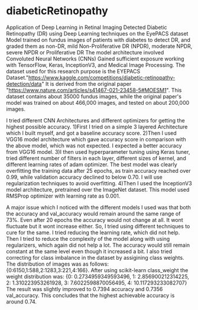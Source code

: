 # diabeticRetinopathy
Application of Deep Learning in Retinal Imaging
Detected Diabetic Retinopathy (DR) using Deep Learning techniques on the EyePACS dataset
Model trained on fundus images of patients with diabetes to detect DR, and graded them as non-DR,
mild Non-Proliferative DR (NPDR), moderate NPDR, severe NPDR or Proliferative DR
The model architecture involved Convoluted Neural Networks (CNNs)
Gained sufficient exposure working with TensorFlow, Keras, InceptionV3, and Medical Image Processing.
The dataset used for this research purpose is the EYEPACS Dataset."https://www.kaggle.com/competitions/diabetic-retinopathy-detection/data" 
It is derived from the original paper "https://www.nature.com/articles/s41467-021-23458-5#MOESM1".
This dataset contains about 35000 fundus images, while the original paper's model was trained on about 466,000 images, and tested on about 200,000 images.

I tried different CNN Architectures and different optimizers for getting the highest possible accuracy.
1)First I tried on a simple 3 layered Architecture which I built myself, and got a baseline accuracy score.
2)Then I used VGG16 model architecture which gave accuracy score in comparison with the above model, which was not expected. I expected a better accuracy from VGG16 model.
3)I then used hyperparameter tuning using Keras tuner, tried different number of filters in each layer, different sizes of kernel, and different learning rates of adam optimizer. The best model was clearly overfitting the training data after 25 epochs, as train accuracy reached over 0.99, while validation accuracy declined to below 0.70. I will use regularization techniques to avoid overfitting.
4)Then I used the InceptionV3 model architecture, pretrained over the ImageNet dataset. This model used RMSProp optimizer with learning rate as 0.001.

A major issue which I noticed with the different models I used was that both the accuracy and val_accuracy would remain around the same range of 73%. Even after 20 epochs the accuracy would not change at all. It wont fluctuate but it wont increase either. So, I tried using different techniques to cure for the same. I tried reducing the learning rate, which did not help. Then I tried to reduce the complexity of the model along with using regularizers, which again did not help a lot. The accuracy would still remain constant at the same level even though it increased a bit. I also tried correcting for class imbalance in the dataset by assigining class weights. The distribution of images was as follows: {0:6150,1:588,2:1283,3:221,4:166}. After using scikit-learn class_weight the weight distribution was: 
{0: 0.2734959349593496,
 1: 2.856900212314225,
 2: 1.310223953261928,
 3: 7.6022598870056495,
 4: 10.117293233082707}
The result was slightly improved to 0.7394 accuracy and 0.7356 val_accuracy. This concludes that the highest achievable accuracy is around 0.74.


